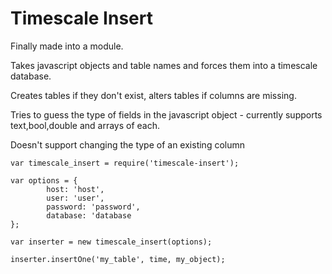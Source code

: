 Timescale Insert
================

Finally made into a module.

Takes javascript objects and table names and forces them into a timescale database.

Creates tables if they don't exist, alters tables if columns are missing.

Tries to guess the type of fields in the javascript object - currently supports text,bool,double and arrays of each. 

Doesn't support changing the type of an existing column

```
var timescale_insert = require('timescale-insert');

var options = {
        host: 'host',
        user: 'user',
        password: 'password',
        database: 'database
};

var inserter = new timescale_insert(options);

inserter.insertOne('my_table', time, my_object);
```

